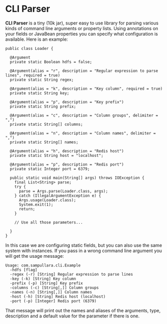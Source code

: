 CLI Parser
==========

**CLI Parser** is a tiny (10k jar), super easy to use library for parsing various kinds of command line arguments or
property lists. Using annotations on your fields or JavaBean properties you can specify what configuration
is available. Here is an example:

    public class Loader {

      @Argument
      private static Boolean hdfs = false;

      @Argument(alias = "r", description = "Regular expression to parse lines", required = true)
      private static String regex;

      @Argument(alias = "k", description = "Key column", required = true)
      private static String key;

      @Argument(alias = "p", description = "Key prefix")
      private static String prefix;

      @Argument(alias = "c", description = "Column groups", delimiter = ",")
      private static String[] columns;

      @Argument(alias = "n", description = "Column names", delimiter = ",")
      private static String[] names;

      @Argument(alias = "h", description = "Redis host")
      private static String host = "localhost";

      @Argument(alias = "p", description = "Redis port")
      private static Integer port = 6379;

      public static void main(String[] args) throws IOException {
        final List<String> parse;
        try {
          parse = Args.parse(Loader.class, args);
        } catch (IllegalArgumentException e) {
          Args.usage(Loader.class);
          System.exit(1);
          return;
        }

        // Use all those parameters...

      }
    }

In this case we are configuring static fields, but you can also use the same system with instances. If you pass
in a wrong command line argument you will get the usage message:

    Usage: com.sampullara.cli.Example
      -hdfs [flag]
      -regex (-r) [String] Regular expression to parse lines
      -key (-k) [String] Key column
      -prefix (-p) [String] Key prefix
      -columns (-c) [String[,]] Column groups
      -names (-n) [String[,]] Column names
      -host (-h) [String] Redis host (localhost)
      -port (-p) [Integer] Redis port (6379)

That message will print out the names and aliases of the arguments, type, description and a default value
for the parameter if there is one.
